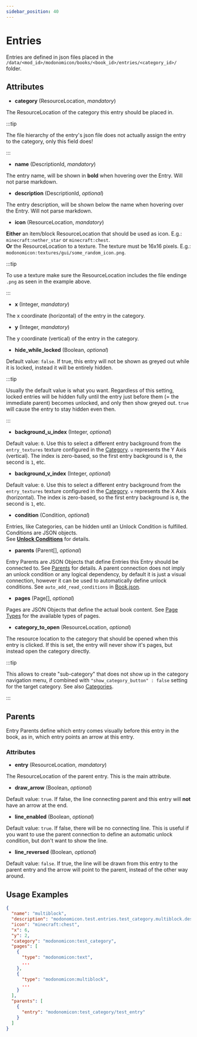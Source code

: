```yaml
---
sidebar_position: 40
---
```


# Entries

Entries are defined in json files placed in the `/data/<mod_id>/modonomicon/books/<book_id>/entries/<category_id>/` folder. 

## Attributes

* **category** (ResourceLocation, _mandatory_)

The ResourceLocation of the category this entry should be placed in. 

:::tip

The file hierarchy of the entry's json file does not actually assign the entry to the category, only this field does!

::: 

* **name** (DescriptionId, _mandatory_)

The entry name, will be shown in **bold** when hovering over the Entry. Will not parse markdown.

* **description** (DescriptionId, _optional_)

The entry description, will be shown below the name when hovering over the Entry. Will not parse markdown.

* **icon** (ResourceLocation, _mandatory_)

**Either** an item/block ResourceLocation that should be used as icon. E.g.:  `minecraft:nether_star` or `minecraft:chest`.  
**Or** the ResourceLocation to a texture. The texture must be 16x16 pixels. E.g.:  `modonomicon:textures/gui/some_random_icon.png`. 

:::tip

To use a texture make sure the ResourceLocation includes the file endinge `.png` as seen in the example above.

::: 

* **x** (Integer, _mandatory_)

The x coordinate (horizontal) of the entry in the category.

* **y** (Integer, _mandatory_)

The y coordinate (vertical) of the entry in the category.

* **hide_while_locked** (Boolean, _optional_)

Default value: `false`. If true, this entry will not be shown as greyed out while it is locked, instead it will be entirely hidden.

:::tip

Usually the default value is what you want. Regardless of this setting, locked entries will be hidden fully until the entry just before them (= the immediate parent) becomes unlocked, and only then show greyed out. `true` will cause the entry to stay hidden even then.

::: 

* **background_u_index** (Integer, _optional_)

Default value: `0`. Use this to select a different entry background from the `entry_textures` texture configured in the [Category](./categories#attributes). `u` represents the Y Axis (vertical). The index is zero-based, so the first entry background is `0`, the second is `1`, etc.

* **background_v_index** (Integer, _optional_)

Default value: `0`. Use this to select a different entry background from the `entry_textures` texture configured in the [Category](./categories#attributes). `v` represents the X Axis (horizontal). The index is zero-based, so the first entry background is `0`, the second is `1`, etc.

* **condition** (Condition, _optional_)

Entries, like Categories, can be hidden until an Unlock Condition is fulfilled. Conditions are JSON objects.  
See **[Unlock Conditions](../unlock-conditions)** for details.

* **parents** (Parent[], _optional_)

Entry Parents are JSON Objects that define Entries this Entry should be connected to. See [Parents](#parents) for details.
A parent connection does not imply an unlock condition or any logical dependency, by default it is just a visual connection, however it can be used to automatically define unlock conditions. See `auto_add_read_conditions` in [Book.json](../structure/book#attributes).

<!-- TODO: link to the book setting that creates read connections -->

* **pages** (Page[], _optional_)

Pages are JSON Objects that define the actual book content. See [Page Types](../page-types/page-types.md) for the available types of pages.

* **category_to_open** (ResourceLocation, _optional_)

The resource location to the category that should be opened when this entry is clicked. 
If this is set, the entry will never show it's pages, but instead open the category directly.

:::tip

This allows to create "sub-category" that does not show up in the category navigation menu, if combined with `"show_category_button" : false` setting for the target category. See also [Categories](./categories#attributes).

::: 

## Parents 

Entry Parents define which entry comes visually before this entry in the book, as in, which entry points an arrow at this entry.

### Attributes

* **entry** (ResourceLocation, _mandatory_)

The ResourceLocation of the parent entry. This is the main attribute.

* **draw_arrow** (Boolean, _optional_)

Default value: `true`. If false, the line connecting parent and this entry will **not** have an arrow at the end.

* **line_enabled** (Boolean, _optional_)

Default value: `true`. If false, there will be no connecting line. This is useful if you want to use the parent connection to define an automatic unlock condition, but don't want to show the line. <!-- TODO: link to the book setting that creates read connections -->

* **line_reversed** (Boolean, _optional_)

Default value: `false`. If true, the line will be drawn from this entry to the parent entry and the arrow will point to the parent, instead of the other way around.

## Usage Examples

```json 
{
  "name": "multiblock",
  "description": "modonomicon.test.entries.test_category.multiblock.description",
  "icon": "minecraft:chest",
  "x": 6,
  "y": 2,
  "category": "modonomicon:test_category",
  "pages": [
    {
      "type": "modonomicon:text",
      ...
    },
    {
      "type": "modonomicon:multiblock",
      ...
    }
  ],
  "parents": [
    {
      "entry": "modonomicon:test_category/test_entry"
    }
  ]
}
```